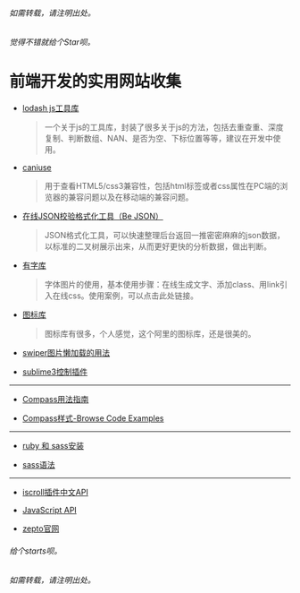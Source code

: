﻿###### 如需转载，请注明出处。
###### 觉得不错就给个Star呗。

# 前端开发的实用网站收集


* [lodash js工具库](http://lodashjs.com/docs/)
  > 一个关于js的工具库，封装了很多关于js的方法，包括去重查重、深度复制、判断数组、NAN、是否为空、下标位置等等，建议在开发中使用。

* [caniuse](http://caniuse.com/)
  > 用于查看HTML5/css3兼容性，包括html标签或者css属性在PC端的浏览器的兼容问题以及在移动端的兼容问题。

* [在线JSON校验格式化工具（Be JSON）](http://www.bejson.com/)
  > JSON格式化工具，可以快速整理后台返回一推密密麻麻的json数据，以标准的二叉树展示出来，从而更好更快的分析数据，做出判断。

* [有字库](youziku.com)
  > 字体图片的使用，基本使用步骤：在线生成文字、添加class、用link引入在线css。使用案例，可以点击此处链接。

* [图标库](http://www.iconfont.cn/)
  > 图标库有很多，个人感觉，这个阿里的图标库，还是很美的。

* [swiper图片懒加载的用法](http://idangero.us/swiper/api/#.V_3hSyF95QI)

* [sublime3控制插件](http://devework.com/sublime-text-3-package-control.html)

**********************************************************
* [Compass用法指南](http://www.ruanyifeng.com/blog/2012/11/compass.html)

* [Compass样式-Browse Code Examples](http://compass-style.org/examples/)
**********************************************************
* [ruby 和 sass安装](http://www.w3cplus.com/sassguide/install.html)

* [sass语法](http://www.w3cplus.com/sassguide/syntax.html)
**********************************************************
* [iscroll插件中文API](http://wiki.jikexueyuan.com/project/iscroll-5/)

* [JavaScript API](http://lbsyun.baidu.com/index.php?title=jspopular)

* [zepto官网](http://zeptojs.com/)




###### 给个starts呗。
###### 如需转载，请注明出处。
